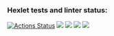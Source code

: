 ### Hexlet tests and linter status:
[![Actions Status](https://github.com/bezmozgov/frontend-project-44/workflows/hexlet-check/badge.svg)](https://github.com/bezmozgov/frontend-project-44/actions)
<a href="https://codeclimate.com/github/bezmozgov/frontend-project-44/maintainability"><img src="https://api.codeclimate.com/v1/badges/2cf0e08ca941af7e97af/maintainability" /></a>
<a href="https://asciinema.org/a/Wjr34lFS3xLDTR42aDNbyDQYp" target="_blank"><img src="https://asciinema.org/a/Wjr34lFS3xLDTR42aDNbyDQYp.svg" /></a>
<a href="https://asciinema.org/a/PKi7bgxB73WasdRXyvypyiFiq" target="_blank"><img src="https://asciinema.org/a/PKi7bgxB73WasdRXyvypyiFiq.svg" /></a>
<a href="https://asciinema.org/a/N90R2Ah9ULSgGO4RBCYWKPh5Q" target="_blank"><img src="https://asciinema.org/a/N90R2Ah9ULSgGO4RBCYWKPh5Q.svg" /></a>

